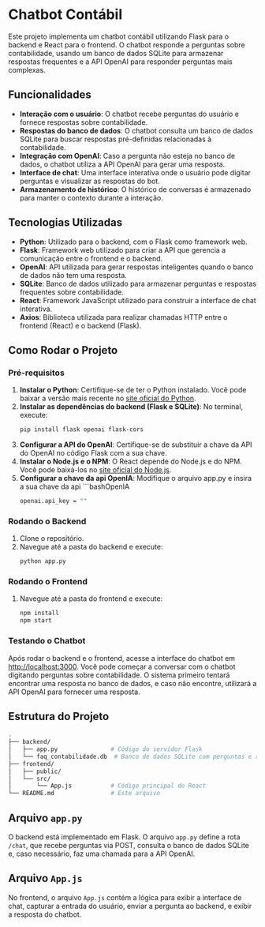 
# Chatbot Contábil

Este projeto implementa um chatbot contábil utilizando Flask para o backend e React para o frontend. O chatbot responde a perguntas sobre contabilidade, usando um banco de dados SQLite para armazenar respostas frequentes e a API OpenAI para responder perguntas mais complexas.

## Funcionalidades
- **Interação com o usuário**: O chatbot recebe perguntas do usuário e fornece respostas sobre contabilidade.
- **Respostas do banco de dados**: O chatbot consulta um banco de dados SQLite para buscar respostas pré-definidas relacionadas à contabilidade.
- **Integração com OpenAI**: Caso a pergunta não esteja no banco de dados, o chatbot utiliza a API OpenAI para gerar uma resposta.
- **Interface de chat**: Uma interface interativa onde o usuário pode digitar perguntas e visualizar as respostas do bot.
- **Armazenamento de histórico**: O histórico de conversas é armazenado para manter o contexto durante a interação.

## Tecnologias Utilizadas
- **Python**: Utilizado para o backend, com o Flask como framework web.
- **Flask**: Framework web utilizado para criar a API que gerencia a comunicação entre o frontend e o backend.
- **OpenAI**: API utilizada para gerar respostas inteligentes quando o banco de dados não tem uma resposta.
- **SQLite**: Banco de dados utilizado para armazenar perguntas e respostas frequentes sobre contabilidade.
- **React**: Framework JavaScript utilizado para construir a interface de chat interativa.
- **Axios**: Biblioteca utilizada para realizar chamadas HTTP entre o frontend (React) e o backend (Flask).

## Como Rodar o Projeto
### Pré-requisitos
1. **Instalar o Python**: Certifique-se de ter o Python instalado. Você pode baixar a versão mais recente no [site oficial do Python](https://www.python.org/).
2. **Instalar as dependências do backend (Flask e SQLite)**: No terminal, execute:
   ```bash
   pip install flask openai flask-cors
   ```
3. **Configurar a API do OpenAI**: Certifique-se de substituir a chave da API do OpenAI no código Flask com a sua chave.
4. **Instalar o Node.js e o NPM**: O React depende do Node.js e do NPM. Você pode baixá-los no [site oficial do Node.js](https://nodejs.org/).
5. **Configurar a chave da api OpenIA**: Modifique o arquivo app.py e insira a sua chave da api  ```bashOpenIA
    ```bash   
   openai.api_key = ""
    ```
### Rodando o Backend
1. Clone o repositório.
2. Navegue até a pasta do backend e execute:
   ```bash
   python app.py
   ```

### Rodando o Frontend
1. Navegue até a pasta do frontend e execute:
   ```bash
   npm install
   npm start
   ```

### Testando o Chatbot
Após rodar o backend e o frontend, acesse a interface do chatbot em [http://localhost:3000](http://localhost:3000). Você pode começar a conversar com o chatbot digitando perguntas sobre contabilidade. O sistema primeiro tentará encontrar uma resposta no banco de dados, e caso não encontre, utilizará a API OpenAI para fornecer uma resposta. 

## Estrutura do Projeto
```bash
.
├── backend/
│   ├── app.py               # Código do servidor Flask
│   └── faq_contabilidade.db  # Banco de dados SQLite com perguntas e respostas
├── frontend/
│   ├── public/
│   └── src/
│       └── App.js           # Código principal do React
└── README.md                # Este arquivo
```

## Arquivo `app.py`
O backend está implementado em Flask. O arquivo `app.py` define a rota `/chat`, que recebe perguntas via POST, consulta o banco de dados SQLite e, caso necessário, faz uma chamada para a API OpenAI.

## Arquivo `App.js`
No frontend, o arquivo `App.js` contém a lógica para exibir a interface de chat, capturar a entrada do usuário, enviar a pergunta ao backend, e exibir a resposta do chatbot.
